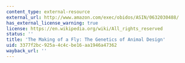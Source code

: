 ```yaml
---
content_type: external-resource
external_url: http://www.amazon.com/exec/obidos/ASIN/0632030488/
has_external_license_warning: true
license: https://en.wikipedia.org/wiki/All_rights_reserved
status: ''
title: 'The Making of a Fly: The Genetics of Animal Design'
uid: 3377f2bc-925a-4c4c-be16-aa1946a47362
wayback_url: ''
---
```

